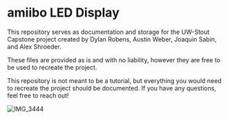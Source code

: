 # amiibo LED Display

This repository serves as documentation and storage for the UW-Stout Capstone project created by Dylan Robens, Austin Weber, Joaquin Sabin, and Alex Shroeder.

These files are provided as is and with no liability, however they are free to be used to recreate the project.

This repository is not meant to be a tutorial, but everything you would need to recreate the project should be documented. If you have any questions, feel free to reach out!

![IMG_3444](https://github.com/GearsProgress/amiibo-LED-Display/assets/23065741/79adad40-73e7-4fd2-ac41-3288bd0a3a27)
